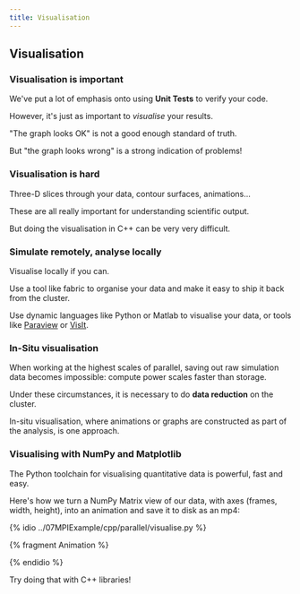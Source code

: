 ```yaml
---
title: Visualisation
---
```


## Visualisation

### Visualisation is important

We've put a lot of emphasis onto using **Unit Tests** to verify your code.

However, it's just as important to *visualise* your results.

"The graph looks OK" is not a good enough standard of truth.

But "the graph looks wrong" is a strong indication of problems!

### Visualisation is hard

Three-D slices through your data, contour surfaces, animations...

These are all really important for understanding scientific output.

But doing the visualisation in C++ can be very very difficult.

### Simulate remotely, analyse locally

Visualise locally if you can.

Use a tool like fabric to organise your data and make it easy to ship it back from the cluster.

Use dynamic languages like Python or Matlab to visualise your data, or tools like
[Paraview](http://www.paraview.org) or [VisIt](https://wci.llnl.gov/simulation/computer-codes/visit/).

### In-Situ visualisation

When working at the highest scales of parallel, saving out raw simulation data becomes impossible:
compute power scales faster than storage.

Under these circumstances, it is necessary to do **data reduction** on the cluster.

In-situ visualisation, where animations or graphs are constructed as part of the analysis, is one approach.

### Visualising with NumPy and Matplotlib

The Python toolchain for visualising quantitative data is powerful, fast and easy.

Here's how we turn a NumPy Matrix view of our data, with axes (frames, width, height), into an animation and
save it to disk as an mp4:

{% idio ../07MPIExample/cpp/parallel/visualise.py %}


{% fragment Animation %}

{% endidio %}


Try doing that with C++ libraries!
